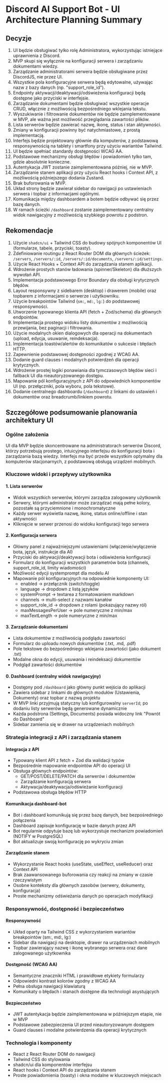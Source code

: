 # Discord AI Support Bot - UI Architecture Planning Summary

## Decyzje

1. UI będzie obsługiwać tylko rolę Administratora, wykorzystując istniejące uprawnienia z Discord.
2. MVP skupi się wyłącznie na konfiguracji serwera i zarządzaniu dokumentami wiedzy.
3. Zarządzanie administratorami serwera będzie obsługiwane przez DiscordJS, nie przez UI.
4. Wszystkie pola konfiguracyjne serwera będą edytowalne, używając nazw z bazy danych (np. "support_role_id").
5. Endpointy aktywacji/deaktywacji/odświeżenia konfiguracji będą dostępne jako przyciski w interfejsie.
6. Zarządzanie dokumentami będzie obsługiwać wszystkie operacje CRUD, włącznie z możliwością bezpośredniego wklejania tekstu.
7. Wyszukiwanie i filtrowanie dokumentów nie będzie zaimplementowane w MVP, ale ważna jest możliwość przeglądania zawartości plików.
8. Lista serwerów będzie zawierać nazwę, ikonę, status i stan aktywności.
9. Zmiany w konfiguracji powinny być natychmiastowe, z prostą implementacją.
10. Interfejs będzie projektowany głównie dla komputerów, z podstawową responsywnością na tablety i smartfony przy użyciu wariantów Tailwind.
11. UI będzie spełniać standardy dostępności WCAG AA.
12. Podstawowe mechanizmy obsługi błędów i powiadomień tylko tam, gdzie absolutnie konieczne.
13. Autentykacja JWT zostanie zaimplementowana później, nie w MVP.
14. Zarządzanie stanem aplikacji przy użyciu React hooks i Context API, z możliwością późniejszego dodania Zustand.
15. Brak buforowania w MVP.
16. Układ strony będzie zawierał sidebar do nawigacji po ustawieniach serwera i topbar z informacjami ogólnymi.
17. Komunikacja między dashboardem a botem będzie odbywać się przez bazę danych.
18. W ramach ścieżki `/dashboard` zostanie zaimplementowany centralny widok nawigacyjny z możliwością szybkiego powrotu z podstron.

## Rekomendacje

1. Użycie `shadcn/ui` + Tailwind CSS do budowy spójnych komponentów UI (formularze, tabele, przyciski, toasty).
2. Zdefiniowanie routingu z React Router DOM dla głównych ścieżek: `/servers`, `/servers/:id`, `/servers/:id/documents`, `/servers/:id/settings`.
3. Użycie React Hooks + Context API do zarządzania stanem aplikacji.
4. Wdrożenie prostych stanów ładowania (spinner/Skeleton) dla dłuższych wywołań API.
5. Implementacja podstawowego Error Boundary dla obsługi krytycznych błędów.
6. Layout responsywny z sidebarem (desktop) i drawerem (mobile) oraz topbarem z informacjami o serwerze i użytkowniku.
7. Użycie breakpointów Tailwind (`sm:`, `md:`, `lg:`) do podstawowej responsywności.
8. Utworzenie typowanego klienta API (fetch + Zod/schema) dla głównych endpointów.
9. Implementacja prostego widoku listy dokumentów z możliwością przewijania, bez paginacji i filtrowania.
10. Użycie modalnych okien dialogowych dla operacji na dokumentach (upload, edycja, usuwanie, reindeksacja).
11. Implementacja toastów/alertów do komunikatów o sukcesie i błędach HTTP.
12. Zapewnienie podstawowej dostępności zgodnej z WCAG AA.
13. Dodanie guard clauses i modalnych potwierdzeń dla operacji krytycznych.
14. Wdrożenie prostej logiki ponawiania dla tymczasowych błędów sieci i fallback UI dla nieautoryzowanego dostępu.
15. Mapowanie pól konfiguracyjnych z API do odpowiednich komponentów UI (np. przełączniki, pola wyboru, pola tekstowe).
16. Dodanie centralnego dashboardu (`/dashboard`) z linkami do ustawień i dokumentów oraz breadcrumb/linkiem powrotu.

## Szczegółowe podsumowanie planowania architektury UI

### Ogólne założenia

UI dla MVP będzie skoncentrowane na administratorach serwerów Discord, którzy potrzebują prostego, intuicyjnego interfejsu do konfiguracji bota i zarządzania bazą wiedzy. Interfejs ma być przede wszystkim optymalny dla komputerów stacjonarnych, z podstawową obsługą urządzeń mobilnych.

### Kluczowe widoki i przepływy użytkownika

#### 1. Lista serwerów

- Widok wszystkich serwerów, którymi zarządza zalogowany użytkownik
- Serwery, którymi administrator może zarządzać mają pełne kolory, pozostałe są przyciemnione i monochromatyczne
- Każdy serwer wyświetla nazwę, ikonę, status online/offline i stan aktywności
- Kliknięcie w serwer przenosi do widoku konfiguracji tego serwera

#### 2. Konfiguracja serwera

- Główny panel z najważniejszymi ustawieniami (włączenie/wyłączenie bota, język, instrukcje dla AI)
- Przyciski do aktywacji/deaktywacji bota i odświeżenia konfiguracji
- Formularz do konfiguracji wszystkich parametrów bota (channels, support_role_id, limity wiadomości)
- Możliwość edycji systemprompt dla modelu AI
- Mapowanie pól konfiguracyjnych na odpowiednie komponenty UI:
  - enabled → przełącznik (switch/toggle)
  - language → dropdown z listą języków
  - systemPrompt → textarea z formatowaniem markdown
  - channels → multi-select z nazwami kanałów
  - support_role_id → dropdown z rolami (pokazujący nazwy ról)
  - maxMessagesPerUser → pole numeryczne z min/max
  - maxTextLength → pole numeryczne z min/max

#### 3. Zarządzanie dokumentami

- Lista dokumentów z możliwością podglądu zawartości
- Formularz do uploadu nowych dokumentów (.txt, .md, .pdf)
- Pole tekstowe do bezpośredniego wklejania zawartości (jako dokument .txt)
- Modalne okna do edycji, usuwania i reindeksacji dokumentów
- Podgląd zawartości dokumentów

#### 0. Dashboard (centralny widok nawigacyjny)

- Dostępny pod `/dashboard` jako główny punkt wejścia do aplikacji
- Zawiera sidebar z linkami do głównych modułów (Ustawienia, Dokumenty) oraz topbar z nazwą projektu
- W MVP linki przyjmują statyczny lub konfigurowalny `serverId`; po dodaniu listy serwerów będą generowane dynamicznie
- Każda podstrona (Settings, Documents) posiada widoczny link "Powrót do Dashboard"
- Sidebar zamienia się w drawer na urządzeniach mobilnych

### Strategia integracji z API i zarządzania stanem

#### Integracja z API

- Typowany klient API z fetch + Zod dla walidacji typów
- Bezpośrednie mapowanie endpointów API do operacji UI
- Obsługa głównych endpointów:
  - GET/POST/DELETE/PATCH dla serwerów i dokumentów
  - Zarządzanie konfiguracją serwera
  - Aktywacja/deaktywacja/odświeżanie konfiguracji
- Podstawowa obsługa błędów HTTP

#### Komunikacja dashboard-bot

- Bot i dashboard komunikują się przez bazę danych, bez bezpośredniego połączenia
- Dashboard zapisuje konfigurację w bazie danych przez API
- Bot regularnie odpytuje bazę lub wykorzystuje mechanizm powiadomień (NOTIFY w PostgreSQL)
- Bot aktualizuje swoją konfigurację po wykryciu zmian

#### Zarządzanie stanem

- Wykorzystanie React hooks (useState, useEffect, useReducer) oraz Context API
- Brak zaawansowanego buforowania czy reakcji na zmiany w czasie rzeczywistym
- Osobne konteksty dla głównych zasobów (serwery, dokumenty, konfiguracja)
- Proste mechanizmy odświeżania danych po operacjach modyfikacji

### Responsywność, dostępność i bezpieczeństwo

#### Responsywność

- Układ oparty na Tailwind CSS z wykorzystaniem wariantów breakpointów (sm:, md:, lg:)
- Sidebar dla nawigacji na desktopie, drawer na urządzeniach mobilnych
- Topbar zawierający nazwę i ikonę wybranego serwera oraz dane zalogowanego użytkownika

#### Dostępność (WCAG AA)

- Semantyczne znaczniki HTML i prawidłowe etykiety formularzy
- Odpowiedni kontrast kolorów zgodny z WCAG AA
- Pełna obsługa nawigacji klawiaturą
- Komunikaty o błędach i stanach dostępne dla technologii asystujących

#### Bezpieczeństwo

- JWT autentykacja będzie zaimplementowana w późniejszym etapie, nie w MVP
- Podstawowe zabezpieczenia UI przed nieautoryzowanym dostępem
- Guard clauses i modalne potwierdzenia dla operacji krytycznych

### Technologia i komponenty

- React z React Router DOM do nawigacji
- Tailwind CSS do stylowania
- shadcn/ui dla komponentów interfejsu
- React hooks i Context API do zarządzania stanem
- Proste powiadomienia (toasty) i okna modalne w kluczowych miejscach
